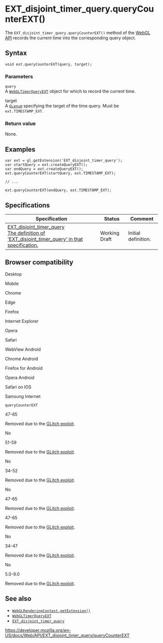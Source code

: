 # EXT_disjoint_timer_query.queryCounterEXT()

The `EXT_disjoint_timer_query.queryCounterEXT()` method of the [WebGL API](../webgl_api) records the current time into the corresponding query object.

## Syntax

    void ext.queryCounterEXT(query, target);

### Parameters

`query`  
A [`WebGLTimerQueryEXT`](../webglquery) object for which to record the current time.

target  
A [`GLenum`](../webgl_api/types) specifying the target of the time query. Must be `ext.TIMESTAMP_EXT`.

### Return value

None.

## Examples

    var ext = gl.getExtension('EXT_disjoint_timer_query');
    var startQuery = ext.createQueryEXT();
    var endQuery = ext.createQueryEXT();
    ext.queryCounterEXT(startQuery, ext.TIMESTAMP_EXT);

    // ...

    ext.queryCounterEXT(endQuery, ext.TIMESTAMP_EXT);

## Specifications

<table><thead><tr class="header"><th>Specification</th><th>Status</th><th>Comment</th></tr></thead><tbody><tr class="odd"><td><a href="https://www.khronos.org/registry/webgl/extensions/EXT_disjoint_timer_query/">EXT_disjoint_timer_query<br />
<span class="small">The definition of 'EXT_disjoint_timer_query' in that specification.</span></a></td><td><span class="spec-wd">Working Draft</span></td><td>Initial definition.</td></tr></tbody></table>

## Browser compatibility

Desktop

Mobile

Chrome

Edge

Firefox

Internet Explorer

Opera

Safari

WebView Android

Chrome Android

Firefox for Android

Opera Android

Safari on IOS

Samsung Internet

`queryCounterEXT`

47-65

Removed due to the [GLitch exploit](https://www.vusec.net/projects/glitch/).

No

51-59

Removed due to the [GLitch exploit](https://www.vusec.net/projects/glitch/).

No

34-52

Removed due to the [GLitch exploit](https://www.vusec.net/projects/glitch/).

No

47-65

Removed due to the [GLitch exploit](https://www.vusec.net/projects/glitch/).

47-65

Removed due to the [GLitch exploit](https://www.vusec.net/projects/glitch/).

No

34-47

Removed due to the [GLitch exploit](https://www.vusec.net/projects/glitch/).

No

5.0-9.0

Removed due to the [GLitch exploit](https://www.vusec.net/projects/glitch/).

## See also

- [`WebGLRenderingContext.getExtension()`](../webglrenderingcontext/getextension)
- [`WebGLTimerQueryEXT`](../webglquery)
- [`EXT_disjoint_timer_query`](../ext_disjoint_timer_query)

<a href="https://developer.mozilla.org/en-US/docs/Web/API/EXT_disjoint_timer_query/queryCounterEXT" class="_attribution-link">https://developer.mozilla.org/en-US/docs/Web/API/EXT_disjoint_timer_query/queryCounterEXT</a>
